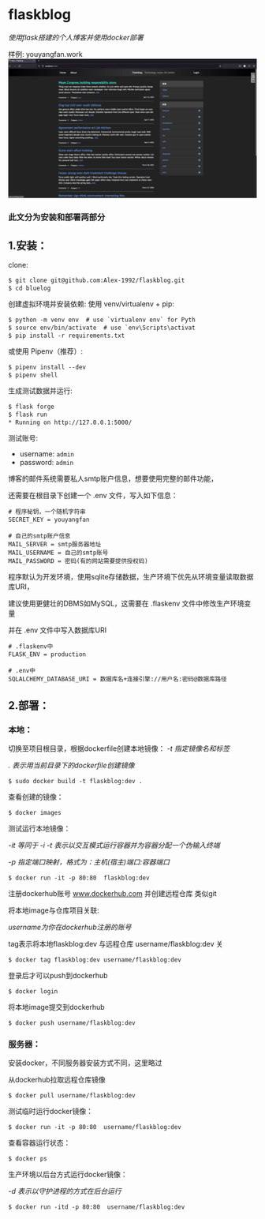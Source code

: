 # flaskblog
*使用flask搭建的个人博客并使用docker部署*

样例: youyangfan.work
![img_2.png](uploads/img_2.png)
### 此文分为安装和部署两部分
## 1.安装：
clone:
```
$ git clone git@github.com:Alex-1992/flaskblog.git
$ cd bluelog
```
创建虚拟环境并安装依赖:
使用 venv/virtualenv + pip:
```
$ python -m venv env  # use `virtualenv env` for Pyth
$ source env/bin/activate  # use `env\Scripts\activat
$ pip install -r requirements.txt
```
或使用 Pipenv（推荐）:
```
$ pipenv install --dev
$ pipenv shell
```
生成测试数据并运行:
```
$ flask forge
$ flask run
* Running on http://127.0.0.1:5000/
```
测试账号:
* username: `admin`
* password: `admin`

博客的邮件系统需要私人smtp账户信息，想要使用完整的邮件功能，

还需要在根目录下创建一个 .env 文件，写入如下信息：

```
# 程序秘钥，一个随机字符串
SECRET_KEY = youyangfan

# 自己的smtp账户信息
MAIL_SERVER = smtp服务器地址
MAIL_USERNAME = 自己的smtp账号
MAIL_PASSWORD = 密码(有的网站需要提供授权码)
```

程序默认为开发环境，使用sqlite存储数据，生产环境下优先从环境变量读取数据库URI，

建议使用更健壮的DBMS如MySQL，这需要在 .flaskenv 文件中修改生产环境变量

并在 .env 文件中写入数据库URI

```
# .flaskenv中
FLASK_ENV = production

# .env中
SQLALCHEMY_DATABASE_URI = 数据库名+连接引擎://用户名:密码@数据库路径
```
## 2.部署：
### 本地：
切换至项目根目录，根据dockerfile创建本地镜像：
*-t 指定镜像名和标签*
 
*. 表示用当前目录下的dockerfile创建镜像*
```
$ sudo docker build -t flaskblog:dev .
```
查看创建的镜像：
```
$ docker images 
```
测试运行本地镜像：
 
*-it 等同于 -i  -t 表示以交互模式运行容器并为容器分配一个伪输入终端*
 
*-p 指定端口映射，格式为：主机(宿主)端口:容器端口*
```
$ docker run -it -p 80:80  flaskblog:dev
```
注册dockerhub账号 www.dockerhub.com 并创建远程仓库 类似git
 
将本地image与仓库项目关联:
 
*username为你在dockerhub注册的账号*
 
tag表示将本地flaskblog:dev 与远程仓库 username/flaskblog:dev 关
```
$ docker tag flaskblog:dev username/flaskblog:dev
```
登录后才可以push到dockerhub
```
$ docker login
```
将本地image提交到dockerhub
```
$ docker push username/flaskblog:dev
```
### 服务器：
安装docker，不同服务器安装方式不同，这里略过
 
从dockerhub拉取远程仓库镜像
```
$ docker pull username/flaskblog:dev
```
测试临时运行docker镜像：
```
$ docker run -it -p 80:80  username/flaskblog:dev
```
查看容器运行状态：
```
$ docker ps
```
生产环境以后台方式运行docker镜像：
 
*-d 表示以守护进程的方式在后台运行*
```
$ docker run -itd -p 80:80  username/flaskblog:dev
```